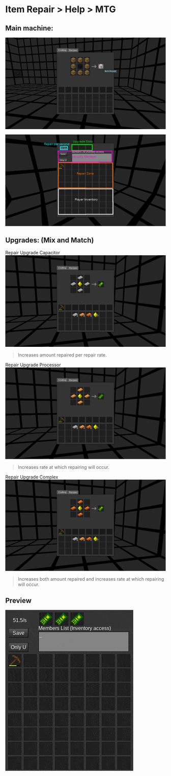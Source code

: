 # Item Repair > Help > MTG

## Main machine:

![repair](sc/mtg_20211006_171827.png)

![usage ](sc/mtg_20211006_172013_edit.png)

## Upgrades: (Mix and Match)

Repair Upgrade Capacitor
![more-repair](sc/mtg_20211006_172043.png)
> Increases amount repaired per repair rate.

Repair Upgrade Processor
![more-speed](sc/mtg_20211006_172055.png)
> Increases rate at which repairing will occur.

Repair Upgrade Complex
![more-both](sc/mtg_20211006_172103.png)
> Increases both amount repaired and increases rate at which repairing will occur.

## Preview

![in-action](sc/mtg_in-action.gif)
